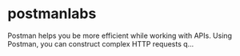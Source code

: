 # postmanlabs
Postman helps you be more efficient while working with APIs. Using Postman, you can construct complex HTTP requests q…
